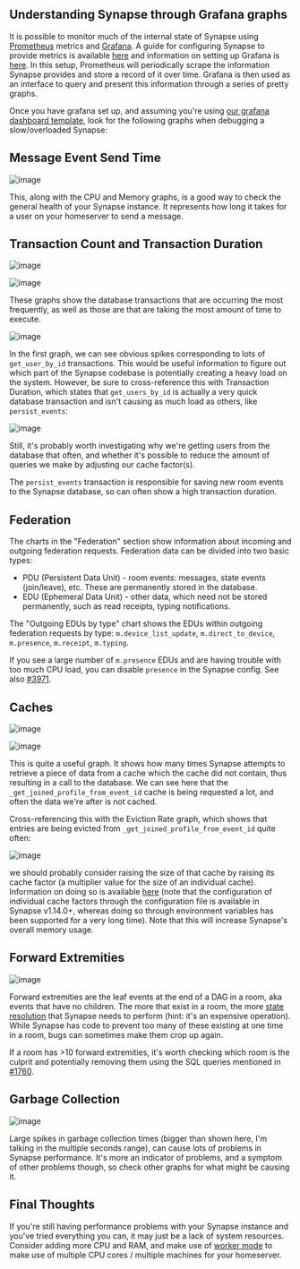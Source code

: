 ## Understanding Synapse through Grafana graphs

It is possible to monitor much of the internal state of Synapse using [Prometheus](https://prometheus.io) 
metrics and [Grafana](https://grafana.com/). 
A guide for configuring Synapse to provide metrics is available [here](../../metrics-howto.md) 
and information on setting up Grafana is [here](https://github.com/matrix-org/synapse/tree/master/contrib/grafana).
In this setup, Prometheus will periodically scrape the information Synapse provides and
store a record of it over time. Grafana is then used as an interface to query and
present this information through a series of pretty graphs.

Once you have grafana set up, and assuming you're using [our grafana dashboard template](https://github.com/matrix-org/synapse/blob/master/contrib/grafana/synapse.json), look for the following graphs when debugging a slow/overloaded Synapse:

## Message Event Send Time

![image](https://user-images.githubusercontent.com/1342360/82239409-a1c8e900-9930-11ea-8081-e4614e0c63f4.png)

This, along with the CPU and Memory graphs, is a good way to check the general health of your Synapse instance. It represents how long it takes for a user on your homeserver to send a message.

## Transaction Count and Transaction Duration

![image](https://user-images.githubusercontent.com/1342360/82239985-8d392080-9931-11ea-80d0-843ab2f22e1e.png)

![image](https://user-images.githubusercontent.com/1342360/82240050-ab068580-9931-11ea-98f1-f94671cbac9a.png)

These graphs show the database transactions that are occurring the most frequently, as well as those are that are taking the most amount of time to execute.

![image](https://user-images.githubusercontent.com/1342360/82240192-e86b1300-9931-11ea-9aac-3e2c9bfa6fdc.png)

In the first graph, we can see obvious spikes corresponding to lots of `get_user_by_id` transactions. This would be useful information to figure out which part of the Synapse codebase is potentially creating a heavy load on the system. However, be sure to cross-reference this with Transaction Duration, which states that `get_users_by_id` is actually a very quick database transaction and isn't causing as much load as others, like `persist_events`:

![image](https://user-images.githubusercontent.com/1342360/82240467-62030100-9932-11ea-8db9-917f2d977fe1.png)

Still, it's probably worth investigating why we're getting users from the database that often, and whether it's possible to reduce the amount of queries we make by adjusting our cache factor(s).

The `persist_events` transaction is responsible for saving new room events to the Synapse database, so can often show a high transaction duration.

## Federation

The charts in the "Federation" section show information about incoming and outgoing federation requests. Federation data can be divided into two basic types:

- PDU (Persistent Data Unit) - room events: messages, state events (join/leave), etc. These are permanently stored in the database.
- EDU (Ephemeral Data Unit) - other data, which need not be stored permanently, such as read receipts, typing notifications.

The "Outgoing EDUs by type" chart shows the EDUs within outgoing federation requests by type: `m.device_list_update`, `m.direct_to_device`, `m.presence`, `m.receipt`, `m.typing`.

If you see a large number of `m.presence` EDUs and are having trouble with too much CPU load, you can disable `presence` in the Synapse config. See also [#3971](https://github.com/matrix-org/synapse/issues/3971).

## Caches

![image](https://user-images.githubusercontent.com/1342360/82240572-8b239180-9932-11ea-96ff-6b5f0e57ebe5.png)

![image](https://user-images.githubusercontent.com/1342360/82240666-b8703f80-9932-11ea-86af-9f663988d8da.png)

This is quite a useful graph. It shows how many times Synapse attempts to retrieve a piece of data from a cache which the cache did not contain, thus resulting in a call to the database. We can see here that the `_get_joined_profile_from_event_id` cache is being requested a lot, and often the data we're after is not cached.

Cross-referencing this with the Eviction Rate graph, which shows that entries are being evicted from `_get_joined_profile_from_event_id` quite often:

![image](https://user-images.githubusercontent.com/1342360/82240766-de95df80-9932-11ea-8c15-5acfc57c48da.png)

we should probably consider raising the size of that cache by raising its cache factor (a multiplier value for the size of an individual cache). Information on doing so is available [here](https://github.com/matrix-org/synapse/blob/ee421e524478c1ad8d43741c27379499c2f6135c/docs/sample_config.yaml#L608-L642) (note that the configuration of individual cache factors through the configuration file is available in Synapse v1.14.0+, whereas doing so through environment variables has been supported for a very long time). Note that this will increase Synapse's overall memory usage.

## Forward Extremities

![image](https://user-images.githubusercontent.com/1342360/82241440-13566680-9934-11ea-8b88-ba468db937ed.png)

Forward extremities are the leaf events at the end of a DAG in a room, aka events that have no children. The more that exist in a room, the more [state resolution](https://spec.matrix.org/v1.1/server-server-api/#room-state-resolution) that Synapse needs to perform (hint: it's an expensive operation). While Synapse has code to prevent too many of these existing at one time in a room, bugs can sometimes make them crop up again.

If a room has >10 forward extremities, it's worth checking which room is the culprit and potentially removing them using the SQL queries mentioned in [#1760](https://github.com/matrix-org/synapse/issues/1760).

## Garbage Collection

![image](https://user-images.githubusercontent.com/1342360/82241911-da6ac180-9934-11ea-9a0d-a311fe22acd0.png)

Large spikes in garbage collection times (bigger than shown here, I'm talking in the 
multiple seconds range), can cause lots of problems in Synapse performance. It's more an 
indicator of problems, and a symptom of other problems though, so check other graphs for what might be causing it.

## Final Thoughts

If you're still having performance problems with your Synapse instance and you've 
tried everything you can, it may just be a lack of system resources. Consider adding
more CPU and RAM, and make use of [worker mode](../../workers.md) 
to make use of multiple CPU cores / multiple machines for your homeserver.

